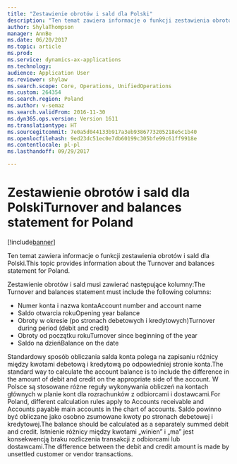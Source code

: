 ```yaml
---
title: "Zestawienie obrotów i sald dla Polski"
description: "Ten temat zawiera informacje o funkcji zestawienia obrotów i sald dla Polski."
author: ShylaThompson
manager: AnnBe
ms.date: 06/20/2017
ms.topic: article
ms.prod: 
ms.service: dynamics-ax-applications
ms.technology: 
audience: Application User
ms.reviewer: shylaw
ms.search.scope: Core, Operations, UnifiedOperations
ms.custom: 264354
ms.search.region: Poland
ms.author: v-semaz
ms.search.validFrom: 2016-11-30
ms.dyn365.ops.version: Version 1611
ms.translationtype: HT
ms.sourcegitcommit: 7e0a5d044133b917a3eb9386773205218e5c1b40
ms.openlocfilehash: 9ed23dc51ec0e7db60199c305bfe99c61ff9918e
ms.contentlocale: pl-pl
ms.lasthandoff: 09/29/2017

---
```


# <a name="turnover-and-balances-statement-for-poland"></a><span data-ttu-id="96b57-103">Zestawienie obrotów i sald dla Polski</span><span class="sxs-lookup"><span data-stu-id="96b57-103">Turnover and balances statement for Poland</span></span>

[!include[banner](../includes/banner.md)]


<span data-ttu-id="96b57-104">Ten temat zawiera informacje o funkcji zestawienia obrotów i sald dla Polski.</span><span class="sxs-lookup"><span data-stu-id="96b57-104">This topic provides information about the Turnover and balances statement for Poland.</span></span>

<span data-ttu-id="96b57-105">Zestawienie obrotów i sald musi zawierać następujące kolumny:</span><span class="sxs-lookup"><span data-stu-id="96b57-105">The Turnover and balances statement must include the following columns:</span></span>

-   <span data-ttu-id="96b57-106">Numer konta i nazwa konta</span><span class="sxs-lookup"><span data-stu-id="96b57-106">Account number and account name</span></span>
-   <span data-ttu-id="96b57-107">Saldo otwarcia roku</span><span class="sxs-lookup"><span data-stu-id="96b57-107">Opening year balance</span></span>
-   <span data-ttu-id="96b57-108">Obroty w okresie (po stronach debetowych i kredytowych)</span><span class="sxs-lookup"><span data-stu-id="96b57-108">Turnover during period (debit and credit)</span></span>
-   <span data-ttu-id="96b57-109">Obroty od początku roku</span><span class="sxs-lookup"><span data-stu-id="96b57-109">Turnover since beginning of the year</span></span>
-   <span data-ttu-id="96b57-110">Saldo na dzień</span><span class="sxs-lookup"><span data-stu-id="96b57-110">Balance on the date</span></span>

<span data-ttu-id="96b57-111">Standardowy sposób obliczania salda konta polega na zapisaniu różnicy między kwotami debetową i kredytową po odpowiedniej stronie konta.</span><span class="sxs-lookup"><span data-stu-id="96b57-111">The standard way to calculate the account balance is to include the difference in the amount of debit and credit on the appropriate side of the account.</span></span> <span data-ttu-id="96b57-112">W Polsce są stosowane różne reguły wykonywania obliczeń na kontach głównych w planie kont dla rozrachunków z odbiorcami i dostawcami.</span><span class="sxs-lookup"><span data-stu-id="96b57-112">For Poland, different calculation rules apply to Accounts receivable and Accounts payable main accounts in the chart of accounts.</span></span> <span data-ttu-id="96b57-113">Saldo powinno być obliczane jako osobno zsumowane kwoty po stronach debetowej i kredytowej.</span><span class="sxs-lookup"><span data-stu-id="96b57-113">The balance should be calculated as a separately summed debit and credit.</span></span> <span data-ttu-id="96b57-114">Istnienie różnicy między kwotami „winien” i „ma” jest konsekwencją braku rozliczenia transakcji z odbiorcami lub dostawcami.</span><span class="sxs-lookup"><span data-stu-id="96b57-114">The difference between the debit and credit amount is made by unsettled customer or vendor transactions.</span></span>




